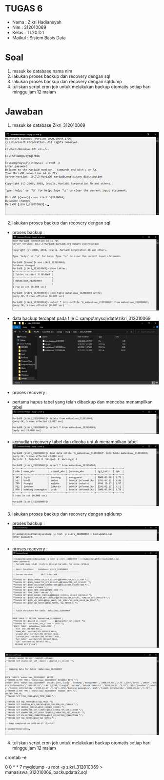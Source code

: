 # TUGAS 6

- Nama : Zikri Hadiansyah
- Nim : 312010069
- Kelas : TI.20.D.1
- Matkul : Sistem Basis Data

# Soal

1. masuk ke database nama nim
2. lakukan proses backup dan recovery dengan sql
3. lakukan proses backup dan recovery dengan sqldump
4. tuliskan script cron job untuk melakukan backup otomatis setiap hari minggu jam 12 malam

# Jawaban

1. masuk ke database Zikri_312010069

![p](screenshot/ss1.png)

2. lakukan proses backup dan recovery dengan sql

- proses backup :
  ![p](screenshot/ss2.png)

- data backup terdapat pada file C:xampp\mysql\data\zikri_312010069
  ![p](screenshot/ss3.png)

- proses recovery :

* pertama hapus tabel yang telah dibackup dan mencoba menampilkan tabel
  ![p](screenshot/ss4.png)

* kemudian recovery tabel dan dicoba untuk menampilkan tabel
  ![p](screenshot/ss5.png)

3. lakukan proses backup dan recovery dengan sqldump

- proses backup :
  ![p](screenshot/ss6.png)

- proses recovery :
  ![p](screenshot/ss7.png)

![p](screenshot/ss8.png)

4. tuliskan script cron job untuk melakukan backup otomatis setiap hari minggu jam 12 malam

crontab –e

0 0 \* \* 7 myqldump -u root -p zikri_312010069 > mahasiswa_312010069_backupdata2.sql
